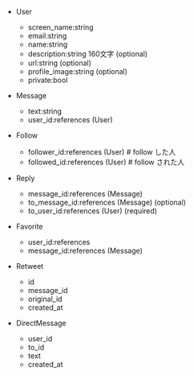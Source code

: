 - User
  - screen_name:string
  - email:string
  - name:string
  - description:string 160文字 (optional)
  - url:string (optional)
  - profile_image:string (optional)
  - private:bool

- Message
  - text:string
  - user_id:references (User)

- Follow
  - follower_id:references (User)     # follow した人
  - followed_id:references (User)     # follow された人

- Reply
  - message_id:references (Message)
  - to_message_id:references (Message) (optional)
  - to_user_id:references (User) (required)

- Favorite
  - user_id:references
  - message_id:references (Message)

- Retweet
  - id
  - message_id
  - original_id
  - created_at

- DirectMessage
  - user_id
  - to_id
  - text
  - created_at
